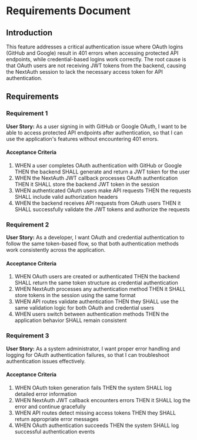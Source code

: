 # Requirements Document

## Introduction

This feature addresses a critical authentication issue where OAuth logins (GitHub and Google) result in 401 errors when accessing protected API endpoints, while credential-based logins work correctly. The root cause is that OAuth users are not receiving JWT tokens from the backend, causing the NextAuth session to lack the necessary access token for API authentication.

## Requirements

### Requirement 1

**User Story:** As a user signing in with GitHub or Google OAuth, I want to be able to access protected API endpoints after authentication, so that I can use the application's features without encountering 401 errors.

#### Acceptance Criteria

1. WHEN a user completes OAuth authentication with GitHub or Google THEN the backend SHALL generate and return a JWT token for the user
2. WHEN the NextAuth JWT callback processes OAuth authentication THEN it SHALL store the backend JWT token in the session
3. WHEN authenticated OAuth users make API requests THEN the requests SHALL include valid authorization headers
4. WHEN the backend receives API requests from OAuth users THEN it SHALL successfully validate the JWT tokens and authorize the requests

### Requirement 2

**User Story:** As a developer, I want OAuth and credential authentication to follow the same token-based flow, so that both authentication methods work consistently across the application.

#### Acceptance Criteria

1. WHEN OAuth users are created or authenticated THEN the backend SHALL return the same token structure as credential authentication
2. WHEN NextAuth processes any authentication method THEN it SHALL store tokens in the session using the same format
3. WHEN API routes validate authentication THEN they SHALL use the same validation logic for both OAuth and credential users
4. WHEN users switch between authentication methods THEN the application behavior SHALL remain consistent

### Requirement 3

**User Story:** As a system administrator, I want proper error handling and logging for OAuth authentication failures, so that I can troubleshoot authentication issues effectively.

#### Acceptance Criteria

1. WHEN OAuth token generation fails THEN the system SHALL log detailed error information
2. WHEN NextAuth JWT callback encounters errors THEN it SHALL log the error and continue gracefully
3. WHEN API routes detect missing access tokens THEN they SHALL return appropriate error messages
4. WHEN OAuth authentication succeeds THEN the system SHALL log successful authentication events